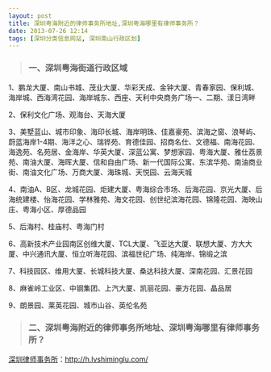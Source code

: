 ```yaml
---
layout: post
title: 深圳粤海附近的律师事务所地址,深圳粤海哪里有律师事务所？
date: 2013-07-26 12:14
tags: [深圳分类信息网站, 深圳南山行政区划]
---
```

<blockquote>
<h3>一、深圳粤海街道行政区域</h3>
</blockquote>
1、鹏龙大厦、南山书城、茂业大厦、华彩天成、金钟大厦、青春家园、保利城、海岸城、西海湾花园、海岸城东、西座、天利中央商务广场一、二期、漾日湾畔

2、保利文化广场、观海台、天海大厦

3、美墅蓝山、城市印象、海印长城、海岸明珠、佳嘉豪苑、滨海之窗、浪琴屿、蔚蓝海岸1-4期、海洋之心、瑞铧苑、育德佳园、招商名仕、文德福、南海花园、海逸苑、名苑居、金海岸、华英大厦、深蓝公寓、梦想家园、粤海大厦、雅仕荔景苑、南油大厦、海晖大厦、信和自由广场、新一代国际公寓、东滨华苑、南油商业街、南油文化广场、万商大厦、海珠城、天悦园、云海天城

4、南油A、B区、龙城花园、炬建大厦、粤海综合市场、后海花园、京光大厦、后海统建楼、怡海花园、学林雅苑、海文花园、创世纪滨海花园、锦隆花园、海映山庄、粤海小区、厚德品园

5、后海村、桂庙村、粤海门村

6、高新技术产业园南区创维大厦、TCL大厦、飞亚达大厦、联想大厦、方大大厦、中兴通讯大厦、恒立听海花园、滨福世纪广场、纯海岸、锦缎之滨

7、科技园区、维用大厦、长城科技大厦、桑达科技大厦、深南花园、汇景花园

8、麻雀岭工业区、中钢集团、上汽大厦、凯丽花园、豪方花园、晶品居

9、朗景园、莱英花园、城市山谷、英伦名苑
<blockquote>
<h3>二、深圳粤海附近的律师事务所地址、深圳粤海哪里有律师事务所？</h3>
</blockquote>


<a href="http://h.lvshiminglu.com/">深圳律师事务所</a>：<a href="http://h.lvshiminglu.com/">http://h.lvshiminglu.com/</a>

